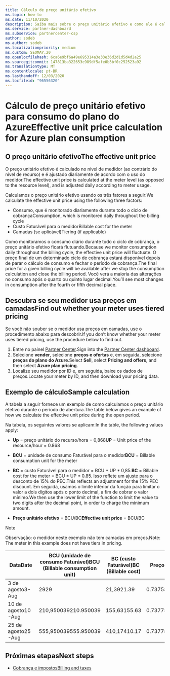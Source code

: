 ```yaml
---
title: Cálculo de preço unitário efetivo
ms.topic: how-to
ms.date: 11/10/2020
description: Saiba mais sobre o preço unitário efetivo e como ele é calculado. Este artigo também inclui um cálculo de exemplo.
ms.service: partner-dashboard
ms.subservice: partnercenter-csp
author: sodeb
ms.author: sodeb
ms.localizationpriority: medium
ms.custom: SEOMAY.20
ms.openlocfilehash: 6ca6e9bf6a49e695314a3e33e36d2d1d5d4d2a25
ms.sourcegitcommit: 147813ba322653c989df5afe0b3bf0c252523a92
ms.translationtype: MT
ms.contentlocale: pt-BR
ms.lasthandoff: 12/03/2020
ms.locfileid: "96556320"
---
```

# <a name="effective-unit-price-calculation-for-azure-plan-consumption"></a><span data-ttu-id="d1c53-104">Cálculo de preço unitário efetivo para consumo do plano do Azure</span><span class="sxs-lookup"><span data-stu-id="d1c53-104">Effective unit price calculation for Azure plan consumption</span></span>

## <a name="the-effective-unit-price"></a><span data-ttu-id="d1c53-105">O preço unitário efetivo</span><span class="sxs-lookup"><span data-stu-id="d1c53-105">The effective unit price</span></span>

<span data-ttu-id="d1c53-106">O preço unitário efetivo é calculado no nível de medidor (ao contrário do nível de recurso) e é ajustado diariamente de acordo com o uso do medidor.</span><span class="sxs-lookup"><span data-stu-id="d1c53-106">The effective unit price is calculated at the meter level (as opposed to the resource level), and is adjusted daily according to meter usage.</span></span>

<span data-ttu-id="d1c53-107">Calculamos o preço unitário efetivo usando os três fatores a seguir:</span><span class="sxs-lookup"><span data-stu-id="d1c53-107">We calculate the effective unit price using the following three factors:</span></span>

- <span data-ttu-id="d1c53-108">Consumo, que é monitorado diariamente durante todo o ciclo de cobrança</span><span class="sxs-lookup"><span data-stu-id="d1c53-108">Consumption, which is monitored daily throughout the billing cycle</span></span>
- <span data-ttu-id="d1c53-109">Custo Faturável para o medidor</span><span class="sxs-lookup"><span data-stu-id="d1c53-109">Billable cost for the meter</span></span>
- <span data-ttu-id="d1c53-110">Camadas (se aplicável)</span><span class="sxs-lookup"><span data-stu-id="d1c53-110">Tiering (if applicable)</span></span>

<span data-ttu-id="d1c53-111">Como monitoramos o consumo diário durante todo o ciclo de cobrança, o preço unitário efetivo ficará flutuando.</span><span class="sxs-lookup"><span data-stu-id="d1c53-111">Because we monitor consumption daily throughout the billing cycle, the effective unit price will fluctuate.</span></span> <span data-ttu-id="d1c53-112">O preço final de um determinado ciclo de cobrança estará disponível depois de parar o cálculo de consumo e fechar o período de cobrança.</span><span class="sxs-lookup"><span data-stu-id="d1c53-112">The final price for a given billing cycle will be available after we stop the consumption calculation and close the billing period.</span></span> <span data-ttu-id="d1c53-113">Você verá a maioria das alterações no consumo após o quarto ou quinto lugar decimal.</span><span class="sxs-lookup"><span data-stu-id="d1c53-113">You’ll see most changes in consumption after the fourth or fifth decimal place.</span></span>

## <a name="find-out-whether-your-meter-uses-tiered-pricing"></a><span data-ttu-id="d1c53-114">Descubra se seu medidor usa preços em camadas</span><span class="sxs-lookup"><span data-stu-id="d1c53-114">Find out whether your meter uses tiered pricing</span></span>

<span data-ttu-id="d1c53-115">Se você não souber se o medidor usa preços em camadas, use o procedimento abaixo para descobrir.</span><span class="sxs-lookup"><span data-stu-id="d1c53-115">If you don’t know whether your meter uses tiered pricing, use the procedure below to find out.</span></span> 

1. <span data-ttu-id="d1c53-116">Entre no painel [Partner Center](https://partner.microsoft.com/dashboard/).</span><span class="sxs-lookup"><span data-stu-id="d1c53-116">Sign into the [Partner Center dashboard](https://partner.microsoft.com/dashboard/).</span></span>
2. <span data-ttu-id="d1c53-117">Selecione **vender**, selecione **preços e ofertas** e, em seguida, selecione **preços do plano do Azure**.</span><span class="sxs-lookup"><span data-stu-id="d1c53-117">Select **Sell**, select **Pricing and offers**, and then select **Azure plan pricing**.</span></span>
3. <span data-ttu-id="d1c53-118">Localize seu medidor por ID e, em seguida, baixe os dados de preços.</span><span class="sxs-lookup"><span data-stu-id="d1c53-118">Locate your meter by ID, and then download your pricing data.</span></span> 

## <a name="sample-calculation"></a><span data-ttu-id="d1c53-119">Exemplo de cálculo</span><span class="sxs-lookup"><span data-stu-id="d1c53-119">Sample calculation</span></span>

<span data-ttu-id="d1c53-120">A tabela a seguir fornece um exemplo de como calculamos o preço unitário efetivo durante o período de abertura.</span><span class="sxs-lookup"><span data-stu-id="d1c53-120">The table below gives an example of how we calculate the effective unit price during the open period.</span></span>

<span data-ttu-id="d1c53-121">Na tabela, os seguintes valores se aplicam:</span><span class="sxs-lookup"><span data-stu-id="d1c53-121">In the table, the following values apply:</span></span> 

- <span data-ttu-id="d1c53-122">**Up** = preço unitário do recurso/hora = 0,868</span><span class="sxs-lookup"><span data-stu-id="d1c53-122">**UP** = Unit price of the resource/hour = 0.868</span></span>

- <span data-ttu-id="d1c53-123">**BCU** = unidade de consumo Faturável para o medidor</span><span class="sxs-lookup"><span data-stu-id="d1c53-123">**BCU** = Billable consumption unit for the meter</span></span>

- <span data-ttu-id="d1c53-124">**BC** = custo Faturável para o medidor = BCU \* UP \* 0,85.</span><span class="sxs-lookup"><span data-stu-id="d1c53-124">**BC** = Billable cost for the meter = BCU \* UP \* 0.85.</span></span> <span data-ttu-id="d1c53-125">Isso reflete um ajuste para o desconto de 15% do PEC.</span><span class="sxs-lookup"><span data-stu-id="d1c53-125">This reflects an adjustment for the 15% PEC discount.</span></span> <span data-ttu-id="d1c53-126">Em seguida, usamos o limite inferior da função para limitar o valor a dois dígitos após o ponto decimal, a fim de cobrar o valor mínimo.</span><span class="sxs-lookup"><span data-stu-id="d1c53-126">We then use the lower limit of the function to limit the value to two digits after the decimal point, in order to charge the minimum amount.</span></span> 

- <span data-ttu-id="d1c53-127">**Preço unitário efetivo** = BCU/BC</span><span class="sxs-lookup"><span data-stu-id="d1c53-127">**Effective unit price** = BCU/BC</span></span>

>[!NOTE]
><span data-ttu-id="d1c53-128">Observação: o medidor neste exemplo não tem camadas em preços.</span><span class="sxs-lookup"><span data-stu-id="d1c53-128">Note: The meter in this example does not have tiers in pricing.</span></span>

| <span data-ttu-id="d1c53-129">Data</span><span class="sxs-lookup"><span data-stu-id="d1c53-129">Date</span></span> | <span data-ttu-id="d1c53-130">BCU (unidade de consumo Faturável)</span><span class="sxs-lookup"><span data-stu-id="d1c53-130">BCU (Billable consumption unit)</span></span> | <span data-ttu-id="d1c53-131">BC (custo Faturável)</span><span class="sxs-lookup"><span data-stu-id="d1c53-131">BC (Billable cost)</span></span> | <span data-ttu-id="d1c53-132">Preço unitário efetivo</span><span class="sxs-lookup"><span data-stu-id="d1c53-132">Effective unit price</span></span> |
| ------ | ----------- | ----------- | ----------- |  
| <span data-ttu-id="d1c53-133">3 de agosto</span><span class="sxs-lookup"><span data-stu-id="d1c53-133">3-Aug</span></span> | <span data-ttu-id="d1c53-134">29</span><span class="sxs-lookup"><span data-stu-id="d1c53-134">29</span></span> | <span data-ttu-id="d1c53-135">21,39</span><span class="sxs-lookup"><span data-stu-id="d1c53-135">21.39</span></span> | <span data-ttu-id="d1c53-136">0.737586206896552</span><span class="sxs-lookup"><span data-stu-id="d1c53-136">0.737586206896552</span></span> |
| <span data-ttu-id="d1c53-137">10 de agosto</span><span class="sxs-lookup"><span data-stu-id="d1c53-137">10-Aug</span></span> | <span data-ttu-id="d1c53-138">210,950039</span><span class="sxs-lookup"><span data-stu-id="d1c53-138">210.950039</span></span> | <span data-ttu-id="d1c53-139">155,63</span><span class="sxs-lookup"><span data-stu-id="d1c53-139">155.63</span></span> | <span data-ttu-id="d1c53-140">0.737757626107858</span><span class="sxs-lookup"><span data-stu-id="d1c53-140">0.737757626107858</span></span> |
| <span data-ttu-id="d1c53-141">25 de agosto</span><span class="sxs-lookup"><span data-stu-id="d1c53-141">25-Aug</span></span> | <span data-ttu-id="d1c53-142">555,950039</span><span class="sxs-lookup"><span data-stu-id="d1c53-142">555.950039</span></span> | <span data-ttu-id="d1c53-143">410,17</span><span class="sxs-lookup"><span data-stu-id="d1c53-143">410.17</span></span> | <span data-ttu-id="d1c53-144">0.737782122900436</span><span class="sxs-lookup"><span data-stu-id="d1c53-144">0.737782122900436</span></span> |

## <a name="next-steps"></a><span data-ttu-id="d1c53-145">Próximas etapas</span><span class="sxs-lookup"><span data-stu-id="d1c53-145">Next steps</span></span>

- [<span data-ttu-id="d1c53-146">Cobrança e impostos</span><span class="sxs-lookup"><span data-stu-id="d1c53-146">Billing and taxes</span></span>](billing.md)
